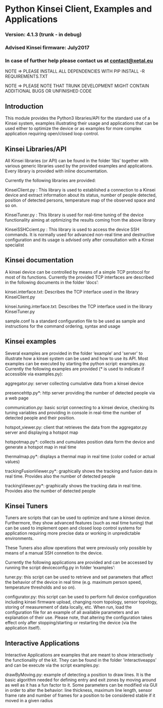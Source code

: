 # Python Kinsei Client, Examples and Applications 
### Version: 4.1.3 (trunk - in debug)
### Advised Kinsei firmware: July2017
### In case of further help please contact us at contact@xetal.eu

NOTE => PLEASE INSTALL ALL DEPENDENCIES WITH PIP INSTALL -R REQUIREMENTS.TXT

NOTE => PLEASE NOTE THAT TRUNK DEVELOPMENT MIGHT CONTAIN ADDITIONAL BUGS OR UNFINISHED CODE


## Introduction
This module provides the Python3 libraries/API for the standard use of a Kinsei system, examples illustrating their usage and applications that can be used either to optimize the device or as examples for more complex application requiring open/closed loop control.

## Kinsei Libraries/API
All Kinsei libraries (or API) can be found in the folder ‘libs’ together with various generic libraries used by the provided examples and applications. Every library is provided with inline documentation.

Currently the following libraries are provided:

KinseiClient.py :
This library is used to established a connection to a Kinsei device and extract information about its status, number of people detected, position of detected persons, temperature map of the observed space and so on. 

KinseiTuner.py : 
This library is used for real-time tuning of the device functionality aiming at optimizing the results coming from the above library

KinseiSSHCcient.py :
This library is used to access the device SSH commands. It is normally used for advanced non-real time and destructive configuration and its usage is advised only after consultation with a Kinsei specialist

## Kinsei documentation
A kinsei device can be controlled by means of a simple TCP protocol for most of its functions. Currently the provided TCP interfaces are described in the following documents in the folder ‘docs’:

kinsei.interface.txt:
Describes the TCP interface used in the library KinseiClient.py

kinsei.tuning.interface.txt:
Describes the TCP interface used in the library KinseiTuner.py

sample.conf
Is a standard configuration file to be used as sample and instructions for the command ordering, syntax and usage

## Kinsei examples
Several examples are provided in the folder ‘example’ and 'server' to illustrate how a kinsei system can be used and how to use its API. Most examples can be executed by starting the python script: examples.py.
Currently the following examples are provided (* is used to indicate if accessible via examples.py):
 
aggregator.py: server collecting cumulative data from a kinsei device

presencehttp.py*: http server providing the number of detected people via a web page

communication.py: basic script connecting to a kinsei device, checking its tuning variables and providing in console in real-time the number of detected people and their position.

hotspot_viewer.py: client that retrieves the data from the aggregator.py server and displaying a hotspot map

hotspotmap.py*: collects and cumulates position data form the device and generate a hotspot map in real time

thermalmap.py*: displays a thermal map in real time (color coded or actual values)

trackingFusionViewer.py*: graphically shows the tracking and fusion data in real time. Provides also the number of detected people

trackingViewer.py*: graphically shows the tracking data in real time. Provides also the number of detected people

## Kinsei Tuners
Tuners are scripts that can be used to optimize and tune a kinsei device. Furthermore, they show advanced features (such as real time tuning) that can be used to implement open and closed loop control systems for application requiring more precise data or working in unpredictable environments. 

These Tuners also allow operations that were previously only possible by means of a manual SSH connetion to the device.

Currently the following applications are provided and can be accessed by running the script deviceconfig.py in folder ‘examples’:

tuner.py: this script can be used to retrieve and set parameters that affect the behavior of the device in real time (e.g. maximum person speed, temperature thresholds and so on).

configurator.py: this script can be used to perform full device configuration including kinsei firmware upload, changing room topology, sensor topology, storing of measurement of data locally, etc. When run, load the configuration file for an example of all available parameters and an explanation of their use. Please note, that altering the configuration takes effect only after stopping/starting or restarting the device (via the application itself). 

## Interactive Applications

Interactive Applications are examples that are meant to show interactively the functionality of the kit. 
They can be found in the folder 'interactiveapps' and can be execute via the script examples.py:

drawByMoving.py: example of detecting a position to draw lines. It is the basic algorithm needed for defining
entry and exit zones by moving around as well as it has a fun factor to it. Some parameters can be modified via GUI
in order to alter the behavior: line thickness, maximum line length, sensor frame rate and number of frames for a 
position to be considered stable if it moved in a given radius


